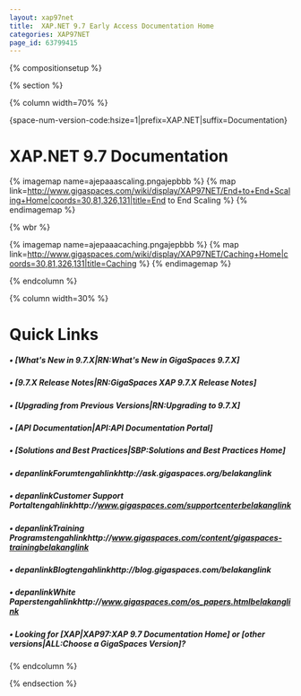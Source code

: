 ```yaml
---
layout: xap97net
title:  XAP.NET 9.7 Early Access Documentation Home
categories: XAP97NET
page_id: 63799415
---
```


{% compositionsetup %}

{% section %}

{% column width=70% %}

{space-num-version-code:hsize=1|prefix=XAP.NET|suffix=Documentation}

# XAP.NET 9.7 Documentation

{% imagemap name=ajepaaascaling.pngajepbbb %}
{% map link=http://www.gigaspaces.com/wiki/display/XAP97NET/End+to+End+Scaling+Home|coords=30,81,326,131|title=End to End Scaling %}
{% endimagemap %}

{% wbr %}

{% imagemap name=ajepaaacaching.pngajepbbb %}
{% map link=http://www.gigaspaces.com/wiki/display/XAP97NET/Caching+Home|coords=30,81,326,131|title=Caching %}
{% endimagemap %}

{% endcolumn %}

{% column width=30% %}

# Quick Links

##### &bull; [What's New in 9.7.X|RN:What's New in GigaSpaces 9.7.X]

##### &bull; [9.7.X Release Notes|RN:GigaSpaces XAP 9.7.X Release Notes]

##### &bull; [Upgrading from Previous Versions|RN:Upgrading to 9.7.X]

##### &bull; [API Documentation|API:API Documentation Portal]

##### &bull; [Solutions and Best Practices|SBP:Solutions and Best Practices Home]

##### &bull; depanlinkForumtengahlinkhttp://ask.gigaspaces.org/belakanglink

##### &bull; depanlinkCustomer Support Portaltengahlinkhttp://www.gigaspaces.com/supportcenterbelakanglink

##### &bull; depanlinkTraining Programstengahlinkhttp://www.gigaspaces.com/content/gigaspaces-trainingbelakanglink

##### &bull; depanlinkBlogtengahlinkhttp://blog.gigaspaces.com/belakanglink

##### &bull; depanlinkWhite Paperstengahlinkhttp://www.gigaspaces.com/os_papers.htmlbelakanglink

##### &bull; Looking for **[**XAP**|XAP97:XAP 9.7 Documentation Home]** or **[**other versions**|ALL:Choose a GigaSpaces Version]**?

{% endcolumn %}

{% endsection %}

